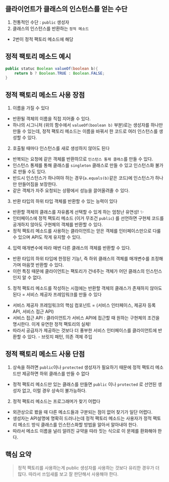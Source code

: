 <!-- @format -->

## 클라이언트가 클래스의 인스턴스를 얻는 수단

1. 전통적인 수단 : `public` 생성자
2. 클래스의 인스턴스를 반환하는 `정적 메소드`

- 2번이 정적 팩토리 메소드에 해당

## 정적 팩토리 메소드 예시

```java
public statuc Boolean valueOf(boolean b){
    return b ? Boolean.TRUE : Boolean.FALSE;
}
```

## 정적 팩토리 메소드 사용 장점

1. 이름을 가질 수 있다

- 반환될 객체의 이름을 직접 지어줄 수 있다.
- 하나의 시그니처 (위의 함수에서 `valueOf(boolean b)` 부분)로는 생성자를 하나만 만들 수 있는데, 정적 팩토리 메소드는 이름을 바꿔서 한 코드로 여러 인스턴스를 생성할 수 있다.

2. 호출될 때마다 인스턴스를 새로 생성하지 않아도 된다

- 반복되는 요청에 같은 객체를 반환하므로 `인스턴스 통제 클래스`를 만들 수 있다.
- 인스턴스 통제를 통해 클래스를 `singleton` 클래스로 만들 수 있고 인스턴스화 불가로 만들 수도 있다.
- 반드시 인스턴스가 하나여야 하는 경우(`a.equals(b)`같은 코드)에 인스턴스가 하나만 만들어짐을 보장한다.
- 같은 객체가 자주 요청되는 상황에서 성능을 끌어올려줄 수 있다.

3. 반환 타입의 하위 타입 객체를 반환할 수 있는 능력이 있다

- 반환할 객체의 클래스를 자유롭게 선택할 수 있게 하는 엄청난 유연성! ✨
- 인터페이스에 정적 팩토리 메소드 (이거 무조건 `public`) 를 선언하면 구현체 코드를 공개하지 않아도 구현체의 객체를 반환할 수 있다.
- 정적 팩토리 메소드를 사용하는 클라이언트는 얻은 객체를 인터페이스만으로 다룰 수 있으며 API도 작게 유지할 수 있다.

4. 입력 매개변수에 따라 매번 다른 클래스의 객체를 반환할 수 있다.

- 반환 타입의 하위 타입에 한정된 기능!, 즉 하위 클래스의 객체를 매개변수를 조정해가며 마음껏 반환할 수 있다.
- 이런 특징 때문에 클라이언트는 팩토리가 건네주는 객체가 어던 클래스의 인스턴스인지 알 수 없다.

5. 정적 팩토리 메소드를 작성하는 시점에는 반환할 객체의 클래스가 존재하지 않아도 된다 = 서비스 제공자 프레임워크를 만들 수 있다

- 서비스 제공자 프레임워크의 핵심 컴포넌트 = (서비스 인터페이스, 제공자 등록 API, 서비스 접근 API)
- 서비스 접근 API : 클라이언트가 서비스 API에 접근할 때 원하는 구현체의 조건을 명시한다. 이게 유연한 정적 팩토리의 실체!
- 따라서 공급자가 제공하는 것보다 더 풍부한 서비스 인터페이스를 클라이언트에 반환할 수 있다. - 브릿지 패턴, 의존 객체 주입

## 정적 팩토리 메소드 사용 단점

1. 상속을 하려면 `public`이나 `protected` 생성자가 필요하기 때문에 정적 팩토리 메소드만 제공하면 하위 클래스를 만들 수 없다

- 정적 팩토리 메소드만 있는 클래스를 만들면 `public` 이나 `protected` 로 선언된 생성자 없고, 이럴 경우 상속이 불가능하다.

2. 정적 팩토리 메소드는 프로그래머가 찾기 어렵다

- 외관상으로 봤을 때 다른 메소드들과 구분되는 점이 없어 찾기가 일단 어렵다.
- 생성자는 API설명에 명확히 드러나는데 정적 팩토리 메소드는 사용자가 정적 팩토리 메소드 방식 클래스를 인스턴스화할 방법을 알아서 알아내야 한다.
- 따라서 메소드 이름을 널리 알려진 규약을 따라 짓는 식으로 이 문제를 환화해야 한다.

## 핵심 요약

> 정적 팩토리를 사용하는게 public 생성자를 사용하는 것보다 유리한 경우가 더 많다. 따라서 쓰임새를 보고 잘 판단해서 사용해야 한다.
